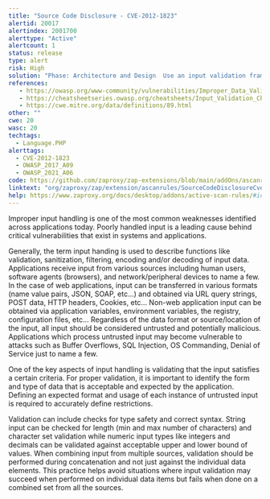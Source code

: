 ```yaml
---
title: "Source Code Disclosure - CVE-2012-1823"
alertid: 20017
alertindex: 2001700
alerttype: "Active"
alertcount: 1
status: release
type: alert
risk: High
solution: "Phase: Architecture and Design  Use an input validation framework such as Struts or the OWASP ESAPI Validation API.  Understand all the potential areas where untrusted inputs can enter your software: parameters or arguments, cookies, anything read from the network, environment variables, reverse DNS lookups, query results, request headers, URL components, e-mail, files, databases, and any external systems that provide data to the application. Remember that such inputs may be obtained indirectly through API calls.  For any security checks that are performed on the client side, ensure that these checks are duplicated on the server side. Attackers can bypass the client-side checks by modifying values after the checks have been performed, or by changing the client to remove the client-side checks entirely. Then, these modified values would be submitted to the server.  Even though client-side checks provide minimal benefits with respect to server-side security, they are still useful. First, they can support intrusion detection. If the server receives input that should have been rejected by the client, then it may be an indication of an attack. Second, client-side error-checking can provide helpful feedback to the user about the expectations for valid input. Third, there may be a reduction in server-side processing time for accidental input errors, although this is typically a small savings.  Do not rely exclusively on deny list validation to detect malicious input or to encode output. There are too many ways to encode the same character, so you're likely to miss some variants.  When your application combines data from multiple sources, perform the validation after the sources have been combined. The individual data elements may pass the validation step but violate the intended restrictions after they have been combined.  Assume all input is malicious. Use an \"accept known good\" input validation strategy, i.e., use an allow list of acceptable inputs that strictly conform to specifications. Reject any input that does not strictly conform to specifications, or transform it into something that does. Do not rely exclusively on looking for malicious or malformed inputs (i.e., do not rely on a deny list). However, deny lists can be useful for detecting potential attacks or determining which inputs are so malformed that they should be rejected outright.  When performing input validation, consider all potentially relevant properties, including length, type of input, the full range of acceptable values, missing or extra inputs, syntax, consistency across related fields, and conformance to business rules. As an example of business rule logic, \"boat\" may be syntactically valid because it only contains alphanumeric characters, but it is not valid if you are expecting colors such as \"red\" or \"blue.\"  Phase: Implementation  Be especially careful to validate your input when you invoke code that crosses language boundaries, such as from an interpreted language to native code. This could create an unexpected interaction between the language boundaries. Ensure that you are not violating any of the expectations of the language with which you are interfacing. For example, even though Java may not be susceptible to buffer overflows, providing a large argument in a call to native code might trigger an overflow.  Directly convert your input type into the expected data type, such as using a conversion function that translates a string into a number. After converting to the expected data type, ensure that the input's values fall within the expected range of allowable values and that multi-field consistencies are maintained.  Inputs should be decoded and canonicalized to the application's current internal representation before being validated. Make sure that your application does not inadvertently decode the same input twice. Such errors could be used to bypass allow list schemes by introducing dangerous inputs after they have been checked. Use libraries such as the OWASP ESAPI Canonicalization control.  Consider performing repeated canonicalization until your input does not change any more. This will avoid double-decoding and similar scenarios, but it might inadvertently modify inputs that are allowed to contain properly-encoded dangerous content.  When exchanging data between components, ensure that both components are using the same character encoding. Ensure that the proper encoding is applied at each interface. Explicitly set the encoding you are using whenever the protocol allows you to do so."
references:
   - https://owasp.org/www-community/vulnerabilities/Improper_Data_Validation
   - https://cheatsheetseries.owasp.org/cheatsheets/Input_Validation_Cheat_Sheet.html
   - https://cwe.mitre.org/data/definitions/89.html
other: ""
cwe: 20
wasc: 20
techtags: 
  - Language.PHP
alerttags: 
  - CVE-2012-1823
  - OWASP_2017_A09
  - OWASP_2021_A06
code: https://github.com/zaproxy/zap-extensions/blob/main/addOns/ascanrules/src/main/java/org/zaproxy/zap/extension/ascanrules/SourceCodeDisclosureCve20121823ScanRule.java
linktext: "org/zaproxy/zap/extension/ascanrules/SourceCodeDisclosureCve20121823ScanRule.java"
help: https://www.zaproxy.org/docs/desktop/addons/active-scan-rules/#id-20017
---
```

Improper input handling is one of the most common weaknesses identified across applications today. Poorly handled input is a leading cause behind critical vulnerabilities that exist in systems and applications.
	
Generally, the term input handing is used to describe functions like validation, sanitization, filtering, encoding and/or decoding of input data. Applications receive input from various sources including human users, software agents (browsers), and network/peripheral devices to name a few. In the case of web applications, input can be transferred in various formats (name value pairs, JSON, SOAP, etc...) and obtained via URL query strings, POST data, HTTP headers, Cookies, etc... Non-web application input can be obtained via application variables, environment variables, the registry, configuration files, etc... Regardless of the data format or source/location of the input, all input should be considered untrusted and potentially malicious. Applications which process untrusted input may become vulnerable to attacks such as Buffer Overflows, SQL Injection, OS Commanding, Denial of Service just to name a few.

One of the key aspects of input handling is validating that the input satisfies a certain criteria. For proper validation, it is important to identify the form and type of data that is acceptable and expected by the application. Defining an expected format and usage of each instance of untrusted input is required to accurately define restrictions. 

Validation can include checks for type safety and correct syntax. String input can be checked for length (min and max number of characters) and character set validation while numeric input types like integers and decimals can be validated against acceptable upper and lower bound of values. When combining input from multiple sources, validation should be performed during concatenation and not just against the individual data elements. This practice helps avoid situations where input validation may succeed when performed on individual data items but fails when done on a combined set from all the sources.
